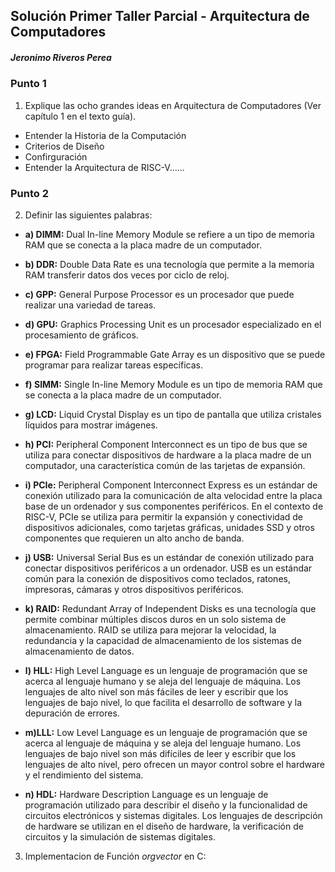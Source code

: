 ## Solución Primer Taller Parcial -  Arquitectura de Computadores
##### Jeronimo Riveros Perea

### Punto 1
1) Explique las ocho grandes ideas en Arquitectura de Computadores (Ver capítulo 1 en el texto guía).
- Entender la Historia de la Computación
- Criterios de Diseño
- Confirguración
- Entender la Arquitectura de RISC-V......

### Punto 2
2) Definir las siguientes palabras:

- **a) DIMM:** 
    Dual In-line Memory Module se refiere a un tipo de memoria RAM que se conecta a la placa madre de un computador.

- **b) DDR:** 
    Double Data Rate es una tecnología que permite a la memoria RAM transferir datos dos veces por ciclo de reloj.

- **c) GPP:** 
    General Purpose Processor es un procesador que puede realizar una variedad de tareas.

- **d) GPU:** 
    Graphics Processing Unit es un procesador especializado en el procesamiento de gráficos.

- **e) FPGA:** 
    Field Programmable Gate Array es un dispositivo que se puede programar para realizar tareas específicas.

- **f) SIMM:** 
    Single In-line Memory Module es un tipo de memoria RAM que se conecta a la placa madre de un computador.

- **g) LCD:** 
    Liquid Crystal Display es un tipo de pantalla que utiliza cristales líquidos para mostrar imágenes.

- **h) PCI:** 
    Peripheral Component Interconnect es un tipo de bus que se utiliza para conectar dispositivos de hardware a la placa madre de un computador, una característica común de las tarjetas de expansión.

- **i) PCIe:** 
    Peripheral Component Interconnect Express es un estándar de conexión utilizado para la comunicación de alta velocidad entre la placa base de un ordenador y sus componentes periféricos. En el contexto de RISC-V, PCIe se utiliza para permitir la expansión y conectividad de dispositivos adicionales, como tarjetas gráficas, unidades SSD y otros componentes que requieren un alto ancho de banda.

- **j) USB:** 
    Universal Serial Bus es un estándar de conexión utilizado para conectar dispositivos periféricos a un ordenador. USB es un estándar común para la conexión de dispositivos como teclados, ratones, impresoras, cámaras y otros dispositivos periféricos.

- **k) RAID:**
    Redundant Array of Independent Disks es una tecnología que permite combinar múltiples discos duros en un solo sistema de almacenamiento. RAID se utiliza para mejorar la velocidad, la redundancia y la capacidad de almacenamiento de los sistemas de almacenamiento de datos.
- **l) HLL:**
    High Level Language es un lenguaje de programación que se acerca al lenguaje humano y se aleja del lenguaje de máquina. Los lenguajes de alto nivel son más fáciles de leer y escribir que los lenguajes de bajo nivel, lo que facilita el desarrollo de software y la depuración de errores.
- **m)LLL:**
    Low Level Language es un lenguaje de programación que se acerca al lenguaje de máquina y se aleja del lenguaje humano. Los lenguajes de bajo nivel son más difíciles de leer y escribir que los lenguajes de alto nivel, pero ofrecen un mayor control sobre el hardware y el rendimiento del sistema.
- **n) HDL:**
    Hardware Description Language es un lenguaje de programación utilizado para describir el diseño y la funcionalidad de circuitos electrónicos y sistemas digitales. Los lenguajes de descripción de hardware se utilizan en el diseño de hardware, la verificación de circuitos y la simulación de sistemas digitales.
  
3) Implementacion de Función *orgvector* en C:
```c